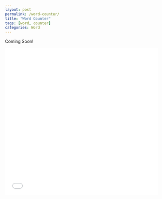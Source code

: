 ```yaml
---
layout: post
permalink: /word-counter/
title: "Word Counter"
tags: [word, counter]
categories: Word
---
```


Coming Soon!

<iframe loading="lazy" src="/embed/word-counter" title="Word Counter" height="485" width="100%" frameborder="0" scrolling="no"></iframe>
